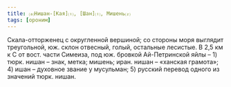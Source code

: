 ```yaml
---
title: ⒜Нишан-[Кая]⒯, [Шан]⒯, Мишень⒵
tags: [ороним]
---
```


Скала-отторженец с округленной вершиной; со стороны моря выглядит треугольной,
юж. склон отвесный, голый, остальные лесистые. В 2,5 км к С от вост. части
Симеиза, под юж. бровкой Ай-Петринской яйлы – 1) тюрк. нишан – знак, метка;
мишень; иран. нишан – «ханская грамота»; 4) ишан – духовное звание у мусульман;
5) русский перевод одного из значений тюрк. нишан.
